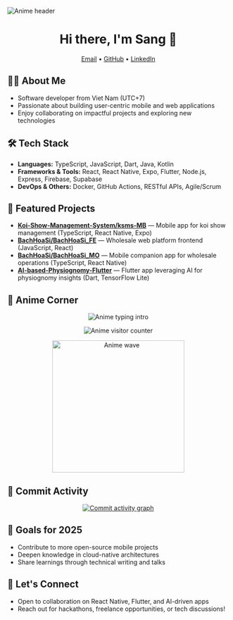 ﻿![Anime header](https://capsule-render.vercel.app/api?type=waving&color=0:9D50BB,100:6E48AA&height=220&section=header&text=Welcome%20to%20my%20space&fontSize=36&fontColor=FDF6FF&desc=Building%20apps%20with%20a%20touch%20of%20anime%20magic&descSize=18&descAlignY=65)

<h1 align="center">Hi there, I'm Sang 👋</h1>

<p align="center">
  <a href="mailto:nhatsangle2905@gmail.com">Email</a> •
  <a href="https://github.com/LNS2905">GitHub</a> •
  <a href="https://www.linkedin.com/in/nhatsangle/">LinkedIn</a>
</p>

## 🙋‍♂️ About Me
- Software developer from Viet Nam (UTC+7)
- Passionate about building user-centric mobile and web applications
- Enjoy collaborating on impactful projects and exploring new technologies

## 🛠️ Tech Stack
- **Languages:** TypeScript, JavaScript, Dart, Java, Kotlin
- **Frameworks & Tools:** React, React Native, Expo, Flutter, Node.js, Express, Firebase, Supabase
- **DevOps & Others:** Docker, GitHub Actions, RESTful APIs, Agile/Scrum

## 🚀 Featured Projects
- **[Koi-Show-Management-System/ksms-MB](https://github.com/Koi-Show-Management-System/ksms-MB)** — Mobile app for koi show management (TypeScript, React Native, Expo)
- **[BachHoaSi/BachHoaSi_FE](https://github.com/BachHoaSi/BachHoaSi_FE)** — Wholesale web platform frontend (JavaScript, React)
- **[BachHoaSi/BachHoaSi_MO](https://github.com/BachHoaSi/BachHoaSi_MO)** — Mobile companion app for wholesale operations (TypeScript, React Native)
- **[AI-based-Physiognomy-Flutter](https://github.com/LNS2905/AI-based-Physiognomy-Flutter)** — Flutter app leveraging AI for physiognomy insights (Dart, TensorFlow Lite)

## 🌸 Anime Corner
<p align="center">
  <img src="https://readme-typing-svg.demolab.com?font=Fira+Code&duration=3000&pause=600&color=FF8FAB&center=true&vCenter=true&width=460&lines=Anime+enthusiast+%F0%9F%8C%B8;Powered+by+creativity+and+code;Let's+build+something+magical!" alt="Anime typing intro" />
</p>

<p align="center">
  <img src="https://count.getloli.com/get/@LNS2905?theme=rule34" alt="Anime visitor counter" />
</p>

<p align="center">
  <img src="https://media.giphy.com/media/ASd0Ukj0y3qMM/giphy.gif" alt="Anime wave" width="300" />
</p>

## 🌌 Commit Activity
<p align="center">
  <a href="https://github.com/Ashutosh00710/github-readme-activity-graph">
    <img src="https://github-readme-activity-graph.vercel.app/graph?username=LNS2905&theme=tokyo-night&custom_title=Commit%20Constellation" alt="Commit activity graph" />
  </a>
</p>

## 🎯 Goals for 2025
- Contribute to more open-source mobile projects
- Deepen knowledge in cloud-native architectures
- Share learnings through technical writing and talks

## 🤝 Let's Connect
- Open to collaboration on React Native, Flutter, and AI-driven apps
- Reach out for hackathons, freelance opportunities, or tech discussions!
